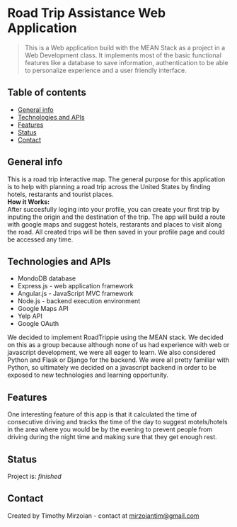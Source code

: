 # Road Trip Assistance Web Application
> This is a Web application build with the MEAN Stack as a project in a Web Development class. It implements most of the basic functional features like a database to save information, authentication to be able to personalize experience and a user friendly interface.

## Table of contents
* [General info](#general-info)
* [Technologies and APIs](#technologies-and-apis)
* [Features](#features)
* [Status](#status)
* [Contact](#contact)

## General info
This is a road trip interactive map. The general purpose for this application is to help with planning a road trip across the United States by finding hotels, restarants and tourist places.<br/>
**How it Works:**<br/>
After succesfully loging into your profile, you can create your first trip by inputing the origin and the destination of the trip. The app will build a route with google maps and suggest hotels, restarants and places to visit along the road. All created trips will be then saved in your profile page and could be accessed any time.

## Technologies and APIs
* MondoDB database
* Express.js - web application framework
* Angular.js - JavaScript MVC framework
* Node.js - backend execution environment
* Google Maps API
* Yelp API
* Google OAuth

We decided to implement RoadTrippie using the MEAN stack. We decided on this as a group because although none of us
had experience with web or javascript development, we were all eager to learn. We also considered Python and Flask or Django
for the backend. We were all pretty familiar with Python, so ultimately we decided on a javascript backend in order to be 
exposed to new technologies and learning opportunity.

## Features
One interesting feature of this app is that it calculated the time of consecutive driving and tracks the time of the day to suggest motels/hotels in the area where you would be by the evening to prevent people from driving during the night time and making sure that they get enough rest.

## Status
Project is: _finished_

## Contact
Created by Timothy Mirzoian - contact at mirzoiantim@gmail.com
